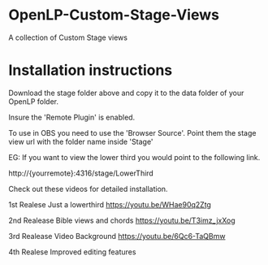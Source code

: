 # OpenLP-Custom-Stage-Views
A collection of Custom Stage views

# Installation instructions

Download the stage folder above and copy it to the data folder of your OpenLP folder. 

Insure the 'Remote Plugin' is enabled. 

To use in OBS you need to use the 'Browser Source'. Point them the stage view url with the folder name inside 'Stage'

EG: If you want to view the lower third you would point to the following link.

  http://{yourremote}:4316/stage/LowerThird
  

Check out these videos for detailed installation. 


1st Realese
Just a lowerthird
https://youtu.be/WHae90q2Ztg


2nd Realease
Bible views and chords
https://youtu.be/T3imz_jxXog

3rd Realease
Video Background
https://youtu.be/6Qc6-TaQBmw

4th Realese
Improved editing features





